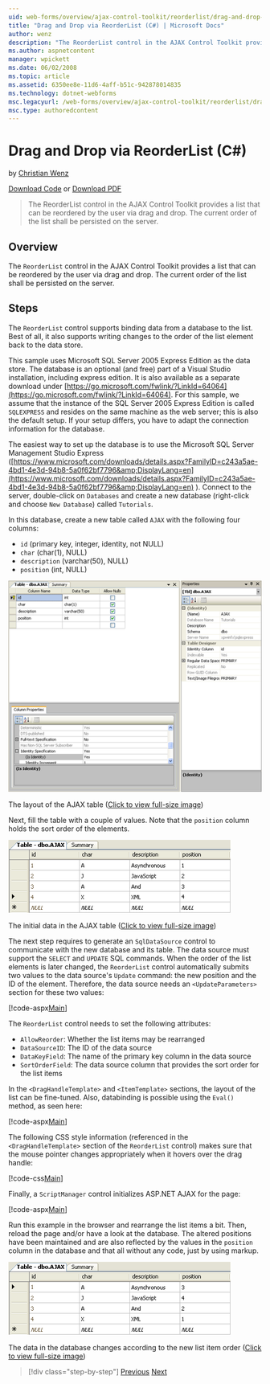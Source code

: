 ```yaml
---
uid: web-forms/overview/ajax-control-toolkit/reorderlist/drag-and-drop-via-reorderlist-cs
title: "Drag and Drop via ReorderList (C#) | Microsoft Docs"
author: wenz
description: "The ReorderList control in the AJAX Control Toolkit provides a list that can be reordered by the user via drag and drop. The current order of the list shall..."
ms.author: aspnetcontent
manager: wpickett
ms.date: 06/02/2008
ms.topic: article
ms.assetid: 6350ee8e-11d6-4aff-b51c-942878014835
ms.technology: dotnet-webforms
msc.legacyurl: /web-forms/overview/ajax-control-toolkit/reorderlist/drag-and-drop-via-reorderlist-cs
msc.type: authoredcontent
---
```

Drag and Drop via ReorderList (C#)
====================
by [Christian Wenz](https://github.com/wenz)

[Download Code](http://download.microsoft.com/download/9/3/f/93f8daea-bebd-4821-833b-95205389c7d0/ReorderList5.cs.zip) or [Download PDF](http://download.microsoft.com/download/2/d/c/2dc10e34-6983-41d4-9c08-f78f5387d32b/reorderlist5CS.pdf)

> The ReorderList control in the AJAX Control Toolkit provides a list that can be reordered by the user via drag and drop. The current order of the list shall be persisted on the server.


## Overview

The `ReorderList` control in the AJAX Control Toolkit provides a list that can be reordered by the user via drag and drop. The current order of the list shall be persisted on the server.

## Steps

The `ReorderList` control supports binding data from a database to the list. Best of all, it also supports writing changes to the order of the list element back to the data store.

This sample uses Microsoft SQL Server 2005 Express Edition as the data store. The database is an optional (and free) part of a Visual Studio installation, including express edition. It is also available as a separate download under [https://go.microsoft.com/fwlink/?LinkId=64064](https://go.microsoft.com/fwlink/?LinkId=64064). For this sample, we assume that the instance of the SQL Server 2005 Express Edition is called `SQLEXPRESS` and resides on the same machine as the web server; this is also the default setup. If your setup differs, you have to adapt the connection information for the database.

The easiest way to set up the database is to use the Microsoft SQL Server Management Studio Express ([https://www.microsoft.com/downloads/details.aspx?FamilyID=c243a5ae-4bd1-4e3d-94b8-5a0f62bf7796&amp;DisplayLang=en](https://www.microsoft.com/downloads/details.aspx?FamilyID=c243a5ae-4bd1-4e3d-94b8-5a0f62bf7796&amp;DisplayLang=en) ). Connect to the server, double-click on `Databases` and create a new database (right-click and choose `New Database`) called `Tutorials`.

In this database, create a new table called `AJAX` with the following four columns:

- `id` (primary key, integer, identity, not NULL)
- `char` (char(1), NULL)
- `description` (varchar(50), NULL)
- `position` (int, NULL)


[![The layout of the AJAX table](drag-and-drop-via-reorderlist-cs/_static/image2.png)](drag-and-drop-via-reorderlist-cs/_static/image1.png)

The layout of the AJAX table ([Click to view full-size image](drag-and-drop-via-reorderlist-cs/_static/image3.png))


Next, fill the table with a couple of values. Note that the `position` column holds the sort order of the elements.


[![The initial data in the AJAX table](drag-and-drop-via-reorderlist-cs/_static/image5.png)](drag-and-drop-via-reorderlist-cs/_static/image4.png)

The initial data in the AJAX table ([Click to view full-size image](drag-and-drop-via-reorderlist-cs/_static/image6.png))


The next step requires to generate an `SqlDataSource` control to communicate with the new database and its table. The data source must support the `SELECT` and `UPDATE` SQL commands. When the order of the list elements is later changed, the `ReorderList` control automatically submits two values to the data source's `Update` command: the new position and the ID of the element. Therefore, the data source needs an `<UpdateParameters>` section for these two values:

[!code-aspx[Main](drag-and-drop-via-reorderlist-cs/samples/sample1.aspx)]

The `ReorderList` control needs to set the following attributes:

- `AllowReorder`: Whether the list items may be rearranged
- `DataSourceID`: The ID of the data source
- `DataKeyField`: The name of the primary key column in the data source
- `SortOrderField`: The data source column that provides the sort order for the list items

In the `<DragHandleTemplate>` and `<ItemTemplate>` sections, the layout of the list can be fine-tuned. Also, databinding is possible using the `Eval()` method, as seen here:

[!code-aspx[Main](drag-and-drop-via-reorderlist-cs/samples/sample2.aspx)]

The following CSS style information (referenced in the `<DragHandleTemplate>` section of the `ReorderList` control) makes sure that the mouse pointer changes appropriately when it hovers over the drag handle:

[!code-css[Main](drag-and-drop-via-reorderlist-cs/samples/sample3.css)]

Finally, a `ScriptManager` control initializes ASP.NET AJAX for the page:

[!code-aspx[Main](drag-and-drop-via-reorderlist-cs/samples/sample4.aspx)]

Run this example in the browser and rearrange the list items a bit. Then, reload the page and/or have a look at the database. The altered positions have been maintained and are also reflected by the values in the `position` column in the database and that all without any code, just by using markup.


[![The data in the database changes according to the new list item order](drag-and-drop-via-reorderlist-cs/_static/image8.png)](drag-and-drop-via-reorderlist-cs/_static/image7.png)

The data in the database changes according to the new list item order ([Click to view full-size image](drag-and-drop-via-reorderlist-cs/_static/image9.png))

> [!div class="step-by-step"]
> [Previous](using-postbacks-with-reorderlist-cs.md)
> [Next](using-postbacks-with-reorderlist-vb.md)
